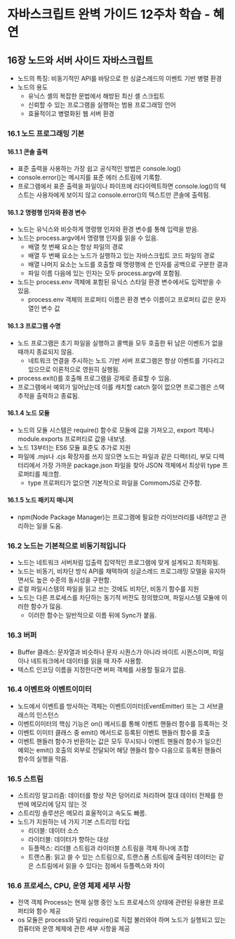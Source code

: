 # 자바스크립트 완벽 가이드 12주차 학습 - 혜연

## 16장 노드와 서버 사이드 자바스크립트

- 노드의 특징: 비동기적인 API를 바탕으로 한 싱글스레드의 이벤트 기반 병렬 환경
- 노드의 용도
  - 유닉스 셸의 복잡한 문법에서 해방된 최신 셸 스크립트
  - 신뢰할 수 있는 프로그램을 실행하는 범용 프로그래밍 언어
  - 효율적이고 병렬화된 웹 서버 환경

### 16.1 노드 프로그래밍 기본

#### 16.1.1 콘솔 출력

- 표준 출력을 사용하는 가장 쉽고 공식적인 방법은 console.log()
- console.error()는 메시지를 표준 에러 스트림에 기록함.
- 프로그램에서 표준 출력을 파일이나 파이프에 리다이렉트하면 console.log()의 텍스트는 사용자에게 보이지 않고 console.error()의 텍스트만 콘솔에 출력됨.

#### 16.1.2 명령행 인자와 환경 변수

- 노드는 유닉스와 비슷하게 명령행 인자와 환경 변수를 통해 입력을 받음.
- 노드는 process.argv에서 명령행 인자를 읽을 수 있음.
  - 배열 첫 번째 요소는 항상 파일의 경로
  - 배열 두 번째 요소는 노드가 실행하고 있는 자바스크립트 코드 파일의 경로
  - 배열 나머지 요소는 노드를 호출할 때 명령행에 쓴 인자를 공백으로 구분한 결과
  - 파일 이름 다음에 있는 인자는 모두 process.argv에 포함됨.
- 노드는 process.env 객체에 포함된 유닉스 스타일 환경 변수에서도 입력받을 수 있음.
  - process.env 객체의 프로퍼티 이름은 환경 변수 이름이고 프로퍼티 값은 문자열인 변수 값

#### 16.1.3 프로그램 수명

- 노드 프로그램은 초기 파일을 실행하고 콜백을 모두 호출한 뒤 남은 이벤트가 없을 때까지 종료되지 않음.
  - 네트워크 연결을 주시하는 노드 기반 서버 프로그램은 항상 이벤트를 기다리고 있으므로 이론적으로 영원히 실행됨.
- process.exit()를 호출해 프로그램을 강제로 종료할 수 있음.
- 프로그램에서 예외가 일어났는데 이를 캐치할 catch 절이 없으면 프로그램은 스택 추적을 출력하고 종료됨.

#### 16.1.4 노드 모듈

- 노드의 모듈 시스템은 require() 함수로 모듈에 값을 가져오고, export 객체나 module.exports 프로퍼티로 값을 내보냄.
- 노드 13부터는 ES6 모듈 표준도 추가로 지원
- 파일에 .mjs나 .cjs 확장자를 쓰지 않으면 노드는 파일과 같은 디렉터리, 부모 디렉터리에서 가장 가까운 package.json 파일을 찾아 JSON 객체에서 최상위 type 프로퍼티를 체크함.
  - type 프로퍼티가 없으면 기본적으로 파일을 CommomJS로 간주함.

#### 16.1.5 노드 패키지 매니저

- npm(Node Package Manager)는 프로그램에 필요한 라이브러리를 내려받고 관리하는 일을 도움.

### 16.2 노드는 기본적으로 비동기적입니다

- 노드는 네트워크 서버처럼 입출력 집약적인 프로그램에 맞게 설계되고 최적화됨.
- 노드는 비동기, 비차단 방식 API를 채택하여 싱글스레드 프로그래밍 모델을 유지하면서도 높은 수준의 동시성을 구현함.
- 로컬 파일시스템의 파일을 읽고 쓰는 것에도 비차단, 비동기 함수를 지원
- 노드는 다른 프로세스를 차단하는 동기적 버전도 정의했으며, 파일시스템 모듈에 이러한 함수가 많음.
  - 이러한 함수는 일반적으로 이름 뒤에 Sync가 붙음.

### 16.3 버퍼

- Buffer 클래스: 문자열과 비슷하나 문자 시퀀스가 아니라 바이트 시퀀스이며, 파일이나 네트워크에서 데이터를 읽을 때 자주 사용함.
- 텍스트 인코딩 이름을 지정한다면 버퍼 객체를 사용할 필요가 없음.

### 16.4 이벤트와 이벤트이미터

- 노드에서 이벤트를 방사하는 객체는 이벤트이미터(EventEmitter) 또는 그 서브클래스의 인스턴스
- 이벤트이미터의 핵심 기능은 on() 메서드를 통해 이벤트 핸들러 함수를 등록하는 것
- 이벤트 이미터 클래스 중 emit() 메서드로 등록된 이벤트 핸들러 함수를 호출
- 이벤트 핸들러 함수가 반환하는 값은 모두 무시되나 이벤트 핸들러 함수가 일으킨 예외는 emit() 호출의 외부로 전달되어 해당 핸들러 함수 다음으로 등록된 핸들러 함수의 실행을 막음.

### 16.5 스트림

- 스트리밍 알고리즘: 데이터를 항상 작은 덩어리로 처리하며 절대 데이터 전체를 한 번에 메모리에 담지 않는 것
- 스트리밍 솔루션은 메모리 효울적이고 속도도 빠름.
- 노드가 지원하는 네 가지 기본 스트리밍 타입
  - 리더블: 데이터 소스
  - 라이터블: 데이터가 향하는 대상
  - 듀플렉스: 리더블 스트림과 라이터블 스트림을 객체 하나에 조합
  - 트랜스폼: 읽고 쓸 수 있는 스트림으로, 트랜스폼 스트림에 출력된 데이터는 같은 스트림에서 읽을 수 있다는 점에서 듀플렉스와 차이

### 16.6 프로세스, CPU, 운영 체제 세부 사항

- 전역 객체 Process는 현재 실행 중인 노드 프로세스의 상태에 관련된 유용한 프로퍼티와 함수 제공
- os 모듈은 process와 달리 require()로 직접 불러와야 하며 노드가 실행되고 있는 컴퓨터와 운영 체제에 관한 세부 사항을 제공
